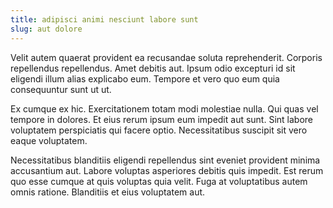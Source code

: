 ```yaml
---
title: adipisci animi nesciunt labore sunt
slug: aut dolore
---
```


Velit autem quaerat provident ea recusandae soluta reprehenderit. Corporis repellendus repellendus. Amet debitis aut. Ipsum odio excepturi id sit eligendi illum alias explicabo eum. Tempore et vero quo eum quia consequuntur sunt ut ut.

Ex cumque ex hic. Exercitationem totam modi molestiae nulla. Qui quas vel tempore in dolores. Et eius rerum ipsum eum impedit aut sunt. Sint labore voluptatem perspiciatis qui facere optio. Necessitatibus suscipit sit vero eaque voluptatem.

Necessitatibus blanditiis eligendi repellendus sint eveniet provident minima accusantium aut. Labore voluptas asperiores debitis quis impedit. Est rerum quo esse cumque at quis voluptas quia velit. Fuga at voluptatibus autem omnis ratione. Blanditiis et eius voluptatem aut.
